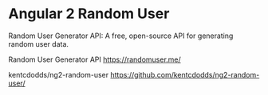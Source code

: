 Angular 2 Random User
======================

Random User Generator API: A free, open-source API for generating random user data. 


Random User Generator API   https://randomuser.me/

kentcdodds/ng2-random-user   https://github.com/kentcdodds/ng2-random-user/